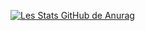 [![Les Stats GitHub de Anurag](https://github-readme-stats.vercel.app/api?username=opertune&theme=ocean_dark)](https://github.com/anuraghazra/github-readme-stats)
